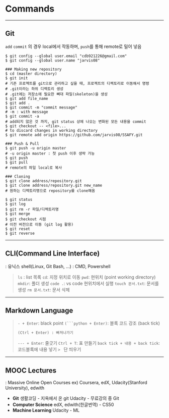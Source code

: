 # Commands

---

## Git

`add` `commit` 의 경우 local에서 작동하며,
`push`를 통해 remote로 밀어 넣음

```shell
$ git config --global user.email "cdb921226@gmail.com"
$ git config --global user.name "jarvis08"

### Making new repository
$ cd (master directory)
$ git init
# 기존 프로젝트를 git으로 관리하고 싶을 때, 프로젝트의 디렉토리로 이동해서 명령
# .git이라는 하위 디렉토리 생성
# .git에는 저장소에 필요한 뼈대 파일(skeleton)을 생성
$ git add file_name
$ git add .
$ git commit -m "commit message"
# -m : with message
$ git commit -a
# add되지 않은 것 까지, git status 상에 나오는 변화된 모든 내용을 commit
$ git checkout -- <file>...
# to discard changes in working directory
$ git remote add origin https://github.com/jarvis08/SSAFY.git

### Push & Pull
$ git push -u origin master
# -u origin master : 첫 push 이후 생략 가능
$ git push
$ git pull
# remote의 파일 local로 복사

### Cloning
$ git clone address/repository.git
$ git clone address/repository.git new_name
# 원하는 디렉토리명으로 repository를 clone해옴

$ git status
$ git log
$ git rm -r 파일/디렉토리명
$ git merge
$ git checkout 시점
# 이전 버전으로 이동 (git log 활용)
$ git reset
$ git reverse
```

---

## CLI(Command Line Interface)

: 유닉스 shell(Linux, Git Bash, ...)
: CMD, Powershell

> `ls` : list 목록
> `cd`: 지정 위치로 이동
> `pwd`: 현위치 (point working directory)
> `mkdir`: 폴더 생성
> `code .`: vs code 현위치에서 실행
> `touch 문서.txt`: 문서를 생성
> `rm 문서.txt`: 문서 삭제

---

## Markdown Language

> `- + Enter`: black point
> `(```python + Enter)`: 블록 코드 강조 (back tick)
>
> ```python
> (Ctrl + Enter) : 빠져나가기
> ```
>
> `--- + Enter`: 줄긋기
> `Ctrl + T`: 표 만들기
> `back tick + 내용 + back tick`: 코드블록에 내용 넣기
> `> ` 단 띄우기

---

## MOOC Lectures

: Massive Online Open Courses
ex) Coursera, edX, Udacity(Stanford University), edwith

- **Git**
  생활코딩 - 지옥에서 온 git
  Udacity - 무료강의 중 Git
- **Computer Science**
  edX, edwith(한글번역) - CS50
- **Machine Learning**
  Udacity - ML
